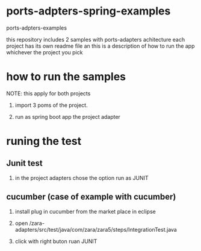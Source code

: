 # ports-adpters-spring-examples
ports-adpters-examples

this repository includes 2 samples with ports-adapters achitecture each project has its own readme file an this is a description of how to run the app whichever the project you pick

# how to run the samples 
NOTE: this apply for both projects

1. import 3 poms of the project.

2. run as spring boot app the project adapter

# runing the test
## Junit test

1. in the project adapters  chose the option run as JUNIT 

## cucumber (case of example with cucumber)
1. install plug in cucumber from the market place in eclipse

2. open /zara-adapters/src/test/java/com/zara/zara5/steps/IntegrationTest.java

3. click with right buton ruan JUNIT







